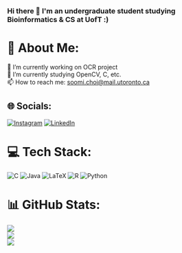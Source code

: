 ### Hi there 👋 I'm an undergraduate student studying Bioinformatics & CS at UofT :)

# 💫 About Me:
🔭 I’m currently working on OCR project<br>
🌱 I’m currently studying OpenCV, C, etc.<br>
📫 How to reach me: soomi.choi@mail.utoronto.ca


## 🌐 Socials:
[![Instagram](https://img.shields.io/badge/Instagram-%23E4405F.svg?logo=Instagram&logoColor=white)](https://instagram.com/atelier_de_cymn) [![LinkedIn](https://img.shields.io/badge/LinkedIn-%230077B5.svg?logo=linkedin&logoColor=white)](https://linkedin.com/in/soomi-choi-400121239) 

# 💻 Tech Stack:
![C](https://img.shields.io/badge/c-%2300599C.svg?style=for-the-badge&logo=c&logoColor=white) ![Java](https://img.shields.io/badge/java-%23ED8B00.svg?style=for-the-badge&logo=java&logoColor=white) ![LaTeX](https://img.shields.io/badge/latex-%23008080.svg?style=for-the-badge&logo=latex&logoColor=white) ![R](https://img.shields.io/badge/r-%23276DC3.svg?style=for-the-badge&logo=r&logoColor=white) ![Python](https://img.shields.io/badge/python-3670A0?style=for-the-badge&logo=python&logoColor=ffdd54)
# 📊 GitHub Stats:
![](https://github-readme-stats.vercel.app/api?username=cymnyon&theme=solarized-light&hide_border=false&include_all_commits=false&count_private=false)<br/>
![](https://github-readme-streak-stats.herokuapp.com/?user=cymnyon&theme=solarized-light&hide_border=false)<br/>
![](https://github-readme-stats.vercel.app/api/top-langs/?username=cymnyon&theme=solarized-light&hide_border=false&include_all_commits=false&count_private=false&layout=compact)
